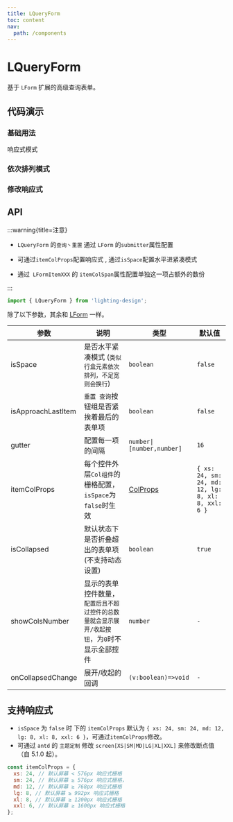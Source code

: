```yaml
---
title: LQueryForm
toc: content
nav:
  path: /components
---
```


# LQueryForm

基于 `LForm` 扩展的高级查询表单。

## 代码演示

### 基础用法

响应式模式

<code src='./demos/Demo1.tsx'></code>

### 依次排列模式

<code src='./demos/Demo2.tsx'></code>

### 修改响应式

<code src='./demos/Demo5.tsx'></code>

<!-- ### 修改响应式


### 修改每一表单项的 bottom

<code src='./demos/Demo8.tsx'></code>


### 展开收起

<code src='./demos/Demo3.tsx'></code>

### 表单垂直布局

<code src='./demos/Demo4.tsx'></code>

### 重置,查询按钮组紧挨着最后的表单项

<code src='./demos/Demo6.tsx'></code>

### 单独设置某一项占的份数

<code src='./demos/Demo7.tsx'></code> -->

## API

:::warning{title=注意}

- `LQueryForm` 的`查询丶重置` 通过 `LForm` 的`submitter`属性配置

- 可通过`itemColProps`配置响应式 , 通过`isSpace`配置水平进紧凑模式

- 通过` LFormItemXXX` 的 `itemColSpan`属性配置单独这一项占额外的数份

:::

```ts
import { LQueryForm } from 'lighting-design';
```

除了以下参数，其余和 [LForm](/components/form#api) 一样。

| 参数               | 说明                                                                                         | 类型                                                   | 默认值                                             |
| ------------------ | -------------------------------------------------------------------------------------------- | ------------------------------------------------------ | -------------------------------------------------- |
| isSpace            | 是否水平紧凑模式 (`类似行盒元素依次排列，不足宽则会换行`)                                    | `boolean`                                              | `false`                                            |
| isApproachLastItem | `重置 查询`按钮组是否紧挨着最后的表单项                                                      | `boolean`                                              | `false`                                            |
| gutter             | 配置每一项的间隔                                                                             | `number\|[number,number]`                              | `16`                                               |
| itemColProps       | 每个控件外层`Col组件`的栅格配置，`isSpace`为`false`时生效                                    | [ColProps](https://ant.design/components/grid-cn/#col) | `{ xs: 24, sm: 24, md: 12, lg: 8, xl: 8, xxl: 6 }` |
| isCollapsed        | 默认状态下是否折叠超出的表单项 (不支持动态设置)                                              | `boolean`                                              | `true`                                             |
| showColsNumber     | 显示的表单控件数量，`配置后且不超过控件的总数量就会显示展开/收起按钮`，为`0`时不显示全部控件 | `number`                                               | `-`                                                |
| onCollapsedChange  | 展开/收起的回调                                                                              | `(v:boolean)=>void`                                    | `-`                                                |

## 支持响应式

- `isSpace` 为 `false` 时 下的 `itemColProps` 默认为 `{ xs: 24, sm: 24, md: 12, lg: 8, xl: 8, xxl: 6 }`，可通过`itemColProps`修改。
- 可通过 `antd` 的 `主题定制` 修改 `screen[XS|SM|MD|LG|XL|XXL]` 来修改断点值（自 5.1.0 起）。

```js
const itemColProps = {
  xs: 24, // 默认屏幕 < 576px 响应式栅格
  sm: 24, // 默认屏幕 ≥ 576px 响应式栅格，
  md: 12, // 默认屏幕 ≥ 768px 响应式栅格
  lg: 8, // 默认屏幕 ≥ 992px 响应式栅格
  xl: 8, // 默认屏幕 ≥ 1200px 响应式栅格
  xxl: 6, // 默认屏幕 ≥ 1600px 响应式栅格
};
```
